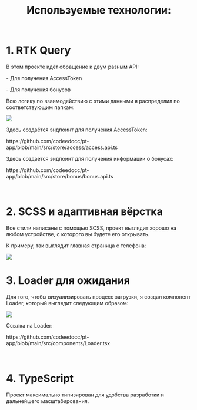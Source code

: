   <h1 align="center">Используемые технологии:</h1>
 
 <br />

 <h1>1. <strong>RTK Query</strong></h1>
 <p>В этом проекте идёт обращение к двум разным API:</p>
 <p>- Для получения AccessToken</p>
 <p>- Для получения бонусов</p>
 <p>Всю логику по взаимодействию с этими данными я распределил по соответствующим папкам:</p>
 <img src='https://user-images.githubusercontent.com/83381510/232210560-fa6fb283-a02c-4ec0-a35e-3b25ffe2dbeb.png'/>
 <p>Здесь создаётся эндпоинт для получения AccessToken:</p>
 <p>https://github.com/codeedocc/pt-app/blob/main/src/store/access/access.api.ts</p>
 <p>Здесь создается эндпоинт для получения информации о бонусах:</p>
 <p>https://github.com/codeedocc/pt-app/blob/main/src/store/bonus/bonus.api.ts</p>
 
 <br />

 <h1>2. <strong>SCSS и адаптивная вёрстка</strong></h1>
 <p>Все стили написаны с помощью SCSS, проект выглядит хорошо на любом устройстве, с которого вы будете его открывать.</p>
 <p>К примеру, так выглядит главная страница с телефона:</p>
 <img src='https://user-images.githubusercontent.com/83381510/232210704-389227c3-db58-4cb0-93ab-bcb7611d00bc.png'/>

 <br />

 <h1>3. <strong>Loader для ожидания</strong></h1>
 <p>Для того, чтобы визуализировать процесс загрузки, я создал компонент Loader, который выглядит следующим образом:</p>
 <img src='https://user-images.githubusercontent.com/83381510/232210825-d563aec4-c06f-400c-a364-36c734dc7b0d.png'/>
 <p>Ссылка на Loader:</p>
 <p>https://github.com/codeedocc/pt-app/blob/main/src/components/Loader.tsx</p>
 
 <br />

  <h1>4. <strong>TypeScript</strong></h1>
  <p>Проект максимально типизирован для удобства разработки и дальнейшего масштабирования.</p>















